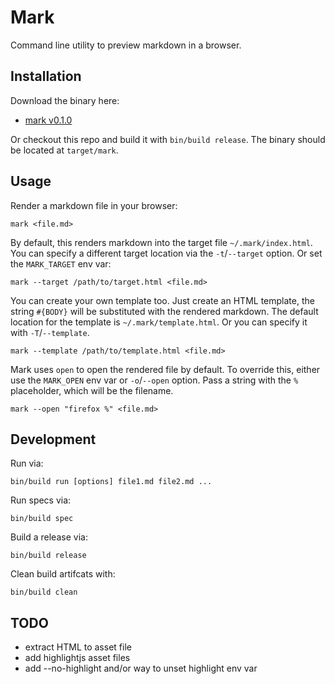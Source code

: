 # Mark

Command line utility to preview markdown in a browser.

## Installation

Download the binary here:

* [mark v0.1.0](https://github.com/hughbien/mark/releases/download/v0.1.0/mark)

Or checkout this repo and build it with `bin/build release`. The binary should be located at
`target/mark`.

## Usage

Render a markdown file in your browser:

```
mark <file.md>
```

By default, this renders markdown into the target file `~/.mark/index.html`. You can specify a
different target location via the `-t`/`--target` option. Or set the `MARK_TARGET` env var:

```
mark --target /path/to/target.html <file.md>
```

You can create your own template too. Just create an HTML template, the string `#{BODY}` will be
substituted with the rendered markdown. The default location for the template is
`~/.mark/template.html`. Or you can specify it with `-T`/`--template`.

```
mark --template /path/to/template.html <file.md>
```

Mark uses `open` to open the rendered file by default. To override this, either use the `MARK_OPEN`
env var or `-o`/`--open` option. Pass a string with the `%` placeholder, which will be the filename.

```
mark --open "firefox %" <file.md>
```

## Development

Run via:

```
bin/build run [options] file1.md file2.md ...
```

Run specs via:

```
bin/build spec
```

Build a release via:

```
bin/build release
```

Clean build artifcats with:

```
bin/build clean
```

## TODO

* extract HTML to asset file
* add highlightjs asset files
* add --no-highlight and/or way to unset highlight env var
